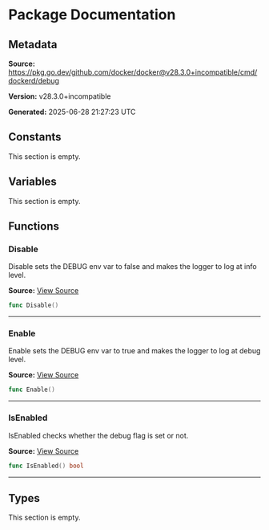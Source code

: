 # Package Documentation

## Metadata

**Source:** https://pkg.go.dev/github.com/docker/docker@v28.3.0+incompatible/cmd/dockerd/debug

**Version:** v28.3.0+incompatible

**Generated:** 2025-06-28 21:27:23 UTC

## Constants

This section is empty.

## Variables

This section is empty.

## Functions

### Disable

Disable sets the DEBUG env var to false
and makes the logger to log at info level.

**Source:** [View Source](https://github.com/docker/docker/blob/v28.3.0/cmd/dockerd/debug/debug.go#L18)  

```go
func Disable()
```

---

### Enable

Enable sets the DEBUG env var to true
and makes the logger to log at debug level.

**Source:** [View Source](https://github.com/docker/docker/blob/v28.3.0/cmd/dockerd/debug/debug.go#L11)  

```go
func Enable()
```

---

### IsEnabled

IsEnabled checks whether the debug flag is set or not.

**Source:** [View Source](https://github.com/docker/docker/blob/v28.3.0/cmd/dockerd/debug/debug.go#L24)  

```go
func IsEnabled() bool
```

---

## Types

This section is empty.

